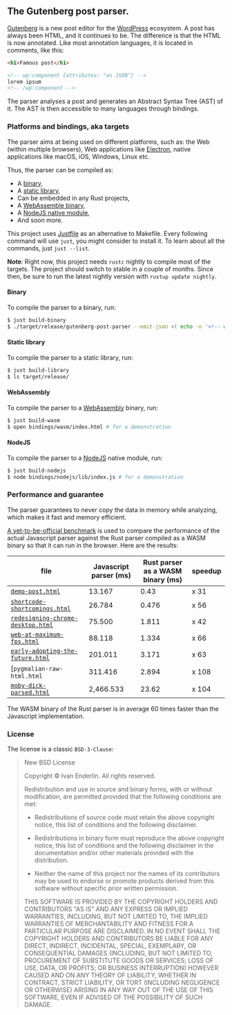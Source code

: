## The Gutenberg post parser.

[Gutenberg] is a new post editor for the [WordPress] ecosystem. A post
has always been HTML, and it continues to be. The difference is that
the HTML is now annotated. Like most annotation languages, it is
located in comments, like this:

```html
<h1>Famous post</h1>

<!-- wp:component {attributes: "as JSON"} -->
lorem ipsum
<!-- /wp:component -->
```

The parser analyses a post and generates an Abstract Syntax Tree (AST)
of it. The AST is then accessible to many languages through bindings.

### Platforms and bindings, aka targets

The parser aims at being used on different platforms, such as: the Web
(within multiple browsers), Web applications like [Electron], native
applications like macOS, iOS, Windows, Linux etc.

Thus, the parser can be compiled as:

  * A [binary](#binary),
  * A [static library](#static-library),
  * Can be embedded in any Rust projects,
  * A [WebAssemble binary](#webassembly),
  * A [NodeJS native module](#nodejs),
  * And soon more.

This project uses [Justfile] as an alternative to Makefile. Every
following command will use `just`, you might consider to install
it. To learn about all the commands, just `just --list`.

**Note**: Right now, this project needs `rustc` nightly to compile
most of the targets. The project should switch to stable in a couple
of months. Since then, be sure to run the latest nightly version with
`rustup update nightly`.

#### Binary

To compile the parser to a binary, run:

```sh
$ just build-binary
$ ./target/release/gutenberg-post-parser --emit-json <( echo -n '<!-- wp:foo {"bar": "qux"} /-->' )
```

#### Static library

To compile the parser to a static library, run:

```sh
$ just build-library
$ ls target/release/
```

#### WebAssembly

To compile the parser to a [WebAssembly] binary, run:

```sh
$ just build-wasm
$ open bindings/wasm/index.html # for a demonstration
```

#### NodeJS

To compile the parser to a [NodeJS] native module, run:

```sh
$ just build-nodejs
$ node bindings/nodejs/lib/index.js # for a demonstration
```

### Performance and guarantee

The parser guarantees to never copy the data in memory while
analyzing, which makes it fast and memory efficient.

[A yet-to-be-official benchmark][gutenberg-parser-comparator] is used
to compare the performance of the actual Javascript parser against the
Rust parser compiled as a WASM binary so that it can run in the
browser. Here are the results:

| file | Javascript parser (ms) | Rust parser as a WASM binary (ms) | speedup |
|-|-|-|-|
| [`demo-post.html`] | 13.167 | 0.43 | x 31 |
| [`shortcode-shortcomings.html`] | 26.784 | 0.476 | x 56 |
| [`redesigning-chrome-desktop.html`] | 75.500 | 1.811 | x 42 |
| [`web-at-maximum-fps.html`] | 88.118 | 1.334 | x 66 |
| [`early-adopting-the-future.html`] | 201.011 | 3.171 | x 63 |
| [`pygmalian-raw-html.html` | 311.416 | 2.894 | x 108 |
| [`moby-dick-parsed.html`] | 2,466.533 | 23.62 | x 104 |

The WASM binary of the Rust parser is in average 60 times faster than
the Javascript implementation.

### License

The license is a classic `BSD-3-Clause`:

> New BSD License
>
> Copyright © Ivan Enderlin. All rights reserved.
>
> Redistribution and use in source and binary forms, with or without
> modification, are permitted provided that the following conditions are met:
>
>   * Redistributions of source code must retain the above copyright
>     notice, this list of conditions and the following disclaimer.
>
>   * Redistributions in binary form must reproduce the above copyright
>     notice, this list of conditions and the following disclaimer in the
>     documentation and/or other materials provided with the distribution.
>
>   * Neither the name of this project nor the names of its contributors may be
>     used to endorse or promote products derived from this software without
>     specific prior written permission.
>
> THIS SOFTWARE IS PROVIDED BY THE COPYRIGHT HOLDERS AND CONTRIBUTORS "AS IS"
> AND ANY EXPRESS OR IMPLIED WARRANTIES, INCLUDING, BUT NOT LIMITED TO, THE
> IMPLIED WARRANTIES OF MERCHANTABILITY AND FITNESS FOR A PARTICULAR PURPOSE
> ARE DISCLAIMED. IN NO EVENT SHALL THE COPYRIGHT HOLDERS AND CONTRIBUTORS BE
> LIABLE FOR ANY DIRECT, INDIRECT, INCIDENTAL, SPECIAL, EXEMPLARY, OR
> CONSEQUENTIAL DAMAGES (INCLUDING, BUT NOT LIMITED TO, PROCUREMENT OF
> SUBSTITUTE GOODS OR SERVICES; LOSS OF USE, DATA, OR PROFITS; OR BUSINESS
> INTERRUPTION) HOWEVER CAUSED AND ON ANY THEORY OF LIABILITY, WHETHER IN
> CONTRACT, STRICT LIABILITY, OR TORT (INCLUDING NEGLIGENCE OR OTHERWISE)
> ARISING IN ANY WAY OUT OF THE USE OF THIS SOFTWARE, EVEN IF ADVISED OF THE
> POSSIBILITY OF SUCH DAMAGE.

[Gutenberg]: https://github.com/WordPress/gutenberg/
[WordPress]: https://wordpress.org/
[Electron]: https://github.com/electron/
[Justfile]: https://github.com/casey/just/
[WebAssembly]: http://webassembly.org/
[NodeJS]: https://nodejs.org/
[gutenberg-parser-comparator]: https://github.com/dmsnell/gutenberg-parser-comparator
[`demo-post.html`]: https://raw.githubusercontent.com/dmsnell/gutenberg-document-library/master/library/demo-post.html
[`shortcode-shortcomings.html`]: https://raw.githubusercontent.com/dmsnell/gutenberg-document-library/master/library/shortcode-shortcomings.html
[`redesigning-chrome-desktop.html`]: https://raw.githubusercontent.com/dmsnell/gutenberg-document-library/master/library/redesigning-chrome-desktop.html
[`web-at-maximum-fps.html`]: https://raw.githubusercontent.com/dmsnell/gutenberg-document-library/master/library/web-at-maximum-fps.html
[`early-adopting-the-future.html`]: https://raw.githubusercontent.com/dmsnell/gutenberg-document-library/master/library/early-adopting-the-future.html
[`moby-dick-parsed.html`]: https://raw.githubusercontent.com/dmsnell/gutenberg-document-library/master/library/moby-dick-parsed.html

